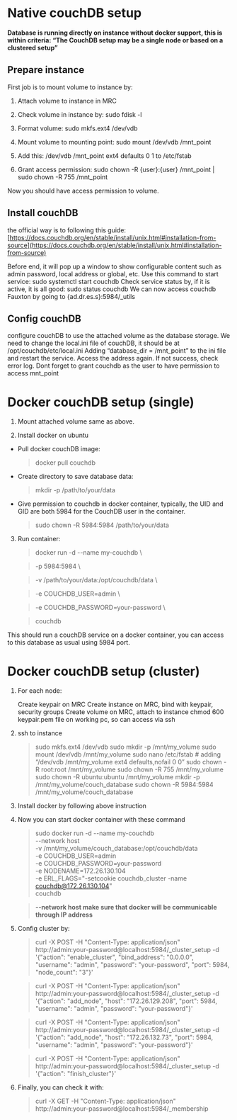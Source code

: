# Native couchDB setup

**Database is running directly on instance without docker support, this is within criteria: “The CouchDB setup may be a single node or based on a clustered setup”**

## Prepare instance

First job is to mount volume to instance by:

1.  Attach volume to instance in MRC
    
2.  Check volume in instance by: sudo fdisk -l

3.  Format volume: sudo mkfs.ext4 /dev/vdb

4.  Mount volume to mounting point: sudo mount /dev/vdb /mnt_point

5.  Add this: /dev/vdb /mnt_point ext4 defaults 0 1 to /etc/fstab

6.  Grant access permission: sudo chown -R {user}:{user} /mnt_point | sudo chown -R 755 /mnt_point

Now you should have access permission to volume.

## Install couchDB

the official way is to following this guide:  
[https://docs.couchdb.org/en/stable/install/unix.html#installation-from-source](https://docs.couchdb.org/en/stable/install/unix.html#installation-from-source)

Before end, it will pop up a window to show configurable content such as admin password, local address or global, etc.
Use this command to start service: sudo systemctl start couchdb
Check service status by, if it is active, it is all good: sudo status couchdb
We can now access couchdb Fauxton by going to {ad.dr.es.s}:5984/_utils

## Config couchDB

configure couchDB to use the attached volume as the database storage.
We need to change the local.ini file of couchDB, it should be at /opt/couchdb/etc/local.ini
Adding “database_dir = /mnt_point” to the ini file and restart the service.
Access the address again. If not success, check error log.
Dont forget to grant couchdb as the user to have permission to access mnt_point



# Docker couchDB setup (single)


1. Mount attached volume same as above.

2. Install docker on ubuntu

* Pull docker couchDB image:

	> docker pull couchdb

 * Create directory to save database data:

	> mkdir -p /path/to/your/data

* Give permission to couchdb in docker container, typically, the UID and GID are both 5984 for the CouchDB user in the container.

	> sudo chown -R 5984:5984 /path/to/your/data

  

3. Run container:

	> docker run -d --name my-couchdb \

	> -p 5984:5984 \

	> -v /path/to/your/data:/opt/couchdb/data \

	> -e COUCHDB_USER=admin \

	> -e COUCHDB_PASSWORD=your-password \

	> couchdb

This should run a couchDB service on a docker container, you can access to this database as usual using 5984 port.



# Docker couchDB setup (cluster)


1. For each node:

	Create keypair on MRC
	Create instance on MRC, bind with keypair, security groups
	Create volume on MRC, attach to instance
    chmod 600 keypair.pem file on working pc, so can access via ssh

2. ssh to instance

	> sudo mkfs.ext4 /dev/vdb
		sudo mkdir -p /mnt/my_volume
		sudo mount /dev/vdb /mnt/my_volume
		sudo nano /etc/fstab # adding “/dev/vdb /mnt/my_volume ext4 defaults,nofail 0 0”
		sudo chown -R root:root /mnt/my_volume
		sudo chown -R 755 /mnt/my_volume
		sudo chown -R ubuntu:ubuntu /mnt/my_volume
		mkdir -p /mnt/my_volume/couch_database
		sudo chown -R 5984:5984 /mnt/my_volume/couch_database

3. Install docker by following above instruction
4. Now you can start docker container with these command

	> sudo docker run -d --name my-couchdb \
		--network host \
		-v /mnt/my_volume/couch_database:/opt/couchdb/data \
		-e COUCHDB_USER=admin \
		-e COUCHDB_PASSWORD=your-password \
		-e NODENAME=172.26.130.104 \
		-e ERL_FLAGS="-setcookie couchdb_cluster -name couchdb@172.26.130.104" \
		couchdb

	 >  **--network host make sure that docker will be communicable through IP address**

5. Config cluster by:  

	> curl -X POST -H "Content-Type: application/json" http://admin:your-password@localhost:5984/_cluster_setup -d '{"action": "enable_cluster", "bind_address": "0.0.0.0", "username": "admin", "password": "your-password", "port": 5984, "node_count": "3"}'

	  > curl -X POST -H "Content-Type: application/json" http://admin:your-password@localhost:5984/_cluster_setup -d '{"action": "add_node", "host": "172.26.129.208", "port": 5984, "username": "admin", "password": "your-password"}'

	  > curl -X POST -H "Content-Type: application/json" http://admin:your-password@localhost:5984/_cluster_setup -d '{"action": "add_node", "host": "172.26.132.73", "port": 5984, "username": "admin", "password": "your-password"}'

	  > curl -X POST -H "Content-Type: application/json" http://admin:your-password@localhost:5984/_cluster_setup -d '{"action": "finish_cluster"}'

  
6. Finally, you can check it with:  
	> curl -X GET -H "Content-Type: application/json" http://admin:your-password@localhost:5984/_membership